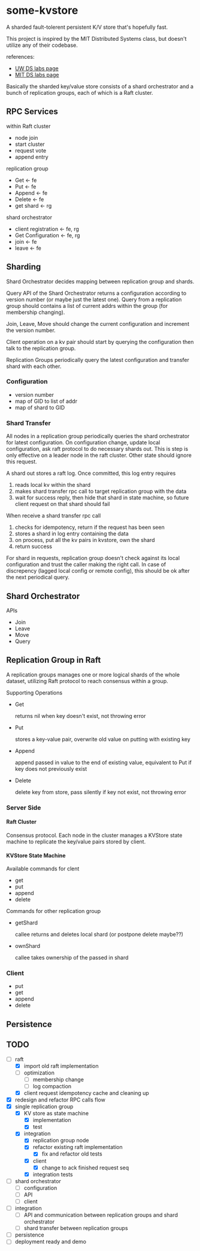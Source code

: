 # some-kvstore
A sharded fault-tolerent persistent K/V store that's hopefully fast.

This project is inspired by the MIT Distributed Systems class, but doesn't utilize any of their codebase.

references:
- [UW DS labs page](https://gitlab.cs.washington.edu/dwoos/452-labs/-/wikis/home)
- [MIT DS labs page](http://nil.csail.mit.edu/6.824/2015/index.html)

Basically the sharded key/value store consists of a shard orchestrator and a bunch of replication groups, each of which is a Raft cluster.

## RPC Services

within Raft cluster
- node join
- start cluster
- request vote
- append entry

replication group
- Get <- fe
- Put <- fe
- Append <- fe
- Delete <- fe
- get shard <- rg

shard orchestrator
- client registration <- fe, rg
- Get Configuration <- fe, rg
- join <- fe
- leave <- fe

## Sharding

Shard Orchestrator decides mapping between replication group and shards.

Query API of the Shard Orchestrator returns a configuration according to version number (or maybe just the latest one). Query from a replication group should contains a list of current addrs within the group (for membership changing).

Join, Leave, Move should change the current configuration and increment the version number.

Client operation on a kv pair should start by querying the configuration then talk to the replication group.

Replication Groups periodically query the latest configuration and transfer shard with each other.

### Configuration

- version number
- map of GID to list of addr
- map of shard to GID

### Shard Transfer

All nodes in a replication group periodically queries the shard orchestrator for latest configuration. On configuration change, update local configuration, ask raft protocol to do necessary shards out. This is step is only effective on a leader node in the raft cluster. Other state should ignore this request.

A shard out stores a raft log. Once committed, this log entry requires

1. reads local kv within the shard
2. makes shard transfer rpc call to target replication group with the data
3. wait for success reply, then hide that shard in state machine, so future client request on that shard should fail

When receive a shard transfer rpc call

1. checks for idempotency, return if the request has been seen
2. stores a shard in log entry containing the data
3. on process, put all the kv pairs in kvstore, own the shard
4. return success

For shard in requests, replication group doesn't check against its local configuration and trust the caller making the right call. In case of discrepency (lagged local config or remote config), this should be ok after the next periodical query.

## Shard Orchestrator

APIs

- Join
- Leave
- Move
- Query

## Replication Group in Raft

A replication groups manages one or more logical shards of the whole dataset, utilizing Raft protocol to reach consensus within a group.

Supporting Operations
- Get

    returns nil when key doesn't exist, not throwing error

- Put

    stores a key-value pair, overwrite old value on putting with existing key

- Append

    append passed in value to the end of existing value, equivalent to Put if key does not previously exist

- Delete

    delete key from store, pass silently if key not exist, not throwing error

### Server Side

#### Raft Cluster
Consensus protocol. Each node in the cluster manages a KVStore state machine to replicate the key/value pairs stored by client.

#### KVStore State Machine
Available commands for clent
- get
- put
- append
- delete

Commands for other replication group
- getShard

    callee returns and deletes local shard (or postpone delete maybe??)

- ownShard

    callee takes ownership of the passed in shard

### Client
- put
- get
- append
- delete

## Persistence

## TODO
- [ ] raft
    - [x] import old raft implementation
    - [ ] optimization
        - [ ] membership change
        - [ ] log compaction
    - [x] client request idempotency cache and cleaning up
- [x] redesign and refactor RPC calls flow
- [x] single replication group
    - [x] KV store as state machine
        - [x] implementation
        - [x] test
    - [x] integration
        - [x] replication group node
        - [x] refactor existing raft implementation
            - [x] fix and refactor old tests
        - [x] client
            - [x] change to ack finished request seq
        - [x] integration tests
- [ ] shard orchestrator
    - [ ] configuration
    - [ ] API
    - [ ] client
- [ ] integration
    - [ ] API and communication between replication groups and shard orchestrator
    - [ ] shard transfer between replication groups
- [ ] persistence
- [ ] deployment ready and demo